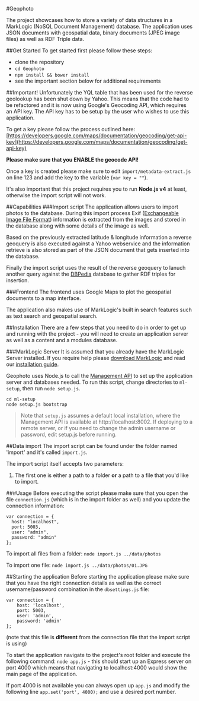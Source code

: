 #Geophoto

The project showcases how to store a variety of data structures in a MarkLogic (NoSQL Document Management) database. The application uses JSON documents with geospatial data, binary documents (JPEG image files) as well as RDF Triple data.

##Get Started
To get started first please follow these steps:

* clone the repository
* `cd Geophoto`
* `npm install && bower install`
* see the important section below for additional requirements

##Important!
Unfortunately the YQL table that has been used for the reverse geolookup has been shut down by Yahoo. This means that the code had to be refactored and it is now using Google's Geocoding API, which requires an API key. The API key has to be setup by the user who wishes to use this application.

To get a key please follow the process outlined here: [https://developers.google.com/maps/documentation/geocoding/get-api-key](https://developers.google.com/maps/documentation/geocoding/get-api-key)

**Please make sure that you ENABLE the geocode API!**

Once a key is created please make sure to edit `import/metadata-extract.js` on line 123 and add the key to the variable (`var key = ""`).

It's also important that this project requires you to run **Node.js v4** at least, otherwise the import script will not work.

##Capabilities
###Import script
The application allows users to import photos to the database. During this import process Exif ([Exchangeable Image File Format](http://en.wikipedia.org/wiki/Exchangeable_image_file_format)) information is extracted from the images and stored in the database along with some details of the image as well.

Based on the previously extracted latitude & longitude information a reverse geoquery is also executed against a Yahoo webservice and the information retrieve is also stored as part of the JSON document that gets inserted into the database.

Finally the import script uses the result of the reverse geoquery to lanuch another query against the [DBPedia](http://dbpedia.org/) database to gather RDF triples for insertion.

###Frontend
The frontend uses Google Maps to plot the geospatial documents to a map interface.

The application also makes use of MarkLogic's built in search features such as text search and geospatial search.

##Installation
There are a few steps that you need to do in order to get up and running with the project - you will need to create an application server as well as a content and a modules database.

###MarkLogic Server
It is assumed that you already have the MarkLogic Server installed. If you require help please [download MarkLogic](http://developer.marklogic.com/products) and read our [installation guide](http://docs.marklogic.com/guide/installation/procedures#id_28962).

Geophoto uses Node.js to call the [Management API](http://docs.marklogic.com/REST/management) to set up the application server and databases needed. To run this script, change directories to `ml-setup`, then run `node setup.js`.

    cd ml-setup
    node setup.js bootstrap

> Note that `setup.js` assumes a default local installation, where the Management API is available at http://localhost:8002. If deploying to a remote server, or if you need to change the admin username or password, edit setup.js before running.

##Data import
The import script can be found under the folder named 'import' and it's called `import.js`.

The import script itself accepts two parameters:

1. The first one is either a path to a folder **or** a path to a file that you'd like to import.

###Usage
Before executing the script please make sure that you open the file `connection.js` (which is in the import folder as well) and you update the connection information:

	var connection = {
	  host: "localhost",
	  port: 5003,
	  user: "admin",
	  password: "admin"
	};

To import all files from a folder:
`node import.js ../data/photos`

To import one file:
`node import.js ../data/photos/01.JPG`

##Starting the application
Before starting the application please make sure that you have the right connection details as well as the correct username/password combination in the `dbsettings.js` file:

	var connection = {
	    host: 'localhost',
	    port: 5003,
	    user: 'admin',
	    password: 'admin'
	};

(note that this file is **different** from the connection file that the import script is using)

To start the application navigate to the project's root folder and execute the following command: `node app.js` - this should start up an Express server on port 4000 which means that navigating to localhost:4000 would show the main page of the application.

If port 4000 is not available you can always open up `app.js` and modify the following line `app.set('port', 4000);` and use a desired port number.
